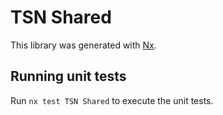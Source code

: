 # TSN Shared

This library was generated with [Nx](https://nx.dev).

## Running unit tests

Run `nx test TSN Shared` to execute the unit tests.
